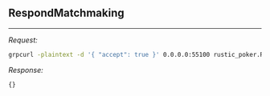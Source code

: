 ## RespondMatchmaking

---

_Request:_
``` bash
grpcurl -plaintext -d '{ "accept": true }' 0.0.0.0:55100 rustic_poker.RusticPoker.RespondMatchmaking
```

_Response:_
``` bash
{}
```
